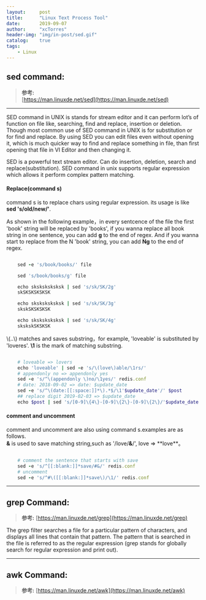 ```yaml
---
layout:     post
title:      "Linux Text Process Tool"
date:       2019-09-07
author:     "xcTorres"
header-img: "img/in-post/sed.gif"
catalog:    true
tags:
    - Linux
---
```


## sed command: 
>**参考:**  
[https://man.linuxde.net/sed](https://man.linuxde.net/sed)  

---

SED command in UNIX is stands for stream editor and it can perform lot’s of function on file like, searching, find and replace, insertion or deletion. Though most common use of SED command in UNIX is for substitution or for find and replace. By using SED you can edit files even without opening it, which is much quicker way to find and replace something in file, than first opening that file in VI Editor and then changing it.  

SED is a powerful text stream editor. Can do insertion, deletion, search and replace(substitution).
SED command in unix supports regular expression which allows it perform complex pattern matching. 

#### Replace(command s)  
command s is to replace chars using regular expression. its usage is like **sed 's/old/new/'**. 

As shown in the following example，in every sentcence of the file the first 'book' string will be replaced by 'books', if you wanna replace all book string in one sentence, you can add **g** to the end of regex. And if you wanna start to replace from the N 'book' string, you can add **Ng** to the end of regex.
```ruby

    sed -e 's/book/books/' file

    sed 's/book/books/g' file

    echo sksksksksksk | sed 's/sk/SK/2g'  
    skSKSKSKSKSK

    echo sksksksksksk | sed 's/sk/SK/3g'  
    skskSKSKSKSK

    echo sksksksksksk | sed 's/sk/SK/4g'  
    skskskSKSKSK

``` 

\\(..\\) matches and saves substring，for example, 'loveable' is substituted by 'loveres'. **\1** is the mark of matching substring.
```ruby

    # loveable => lovers
    echo 'loveable' | sed -e 's/\(love\)able/\1rs/'
    # appendonly no => appendonly yes
    sed -e 's/^\(appendonly \)no/\1yes/' redis.conf  
    # date: 2018-09-02 => date: $update_date
    sed -e 's/^\(date:[[:space:]]*\).*$/\1'$update_date'/' $post
    ## replace digit 2019-02-03 => $update_date
    echo $post | sed 's/[0-9]\{4\}-[0-9]\{2\}-[0-9]\{2\}/'$update_date'/'

```  

#### comment and uncomment  
comment and uncomment are also using command s.examples are as follows.  
**&** is used to save matching string,such as '/love/**&**/', love => \*\*love\*\*。
```ruby

    # comment the sentence that starts with save
    sed -e 's/^[[:blank:]]*save/#&/' redis.conf 
    # uncomment
    sed -e 's/^#\([[:blank:]]*save\)/\1/' redis.conf  

```



---
## grep Command:  
>**参考:**
[https://man.linuxde.net/grep](https://man.linuxde.net/grep)  

The grep filter searches a file for a particular pattern of characters, and displays all lines that contain that pattern. The pattern that is searched in the file is referred to as the regular expression (grep stands for globally search for regular expression and print out).

---
## awk Command:
>**参考:**
[https://man.linuxde.net/awk](https://man.linuxde.net/awk)  
